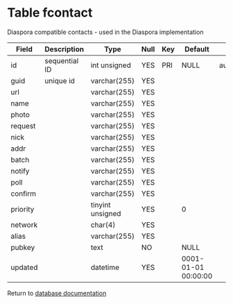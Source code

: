 Table fcontact
===========
Diaspora compatible contacts - used in the Diaspora implementation

| Field | Description | Type | Null | Key | Default | Extra |
| ----- | ----------- | ---- | ---- | --- | ------- | ----- |
| id | sequential ID | int unsigned | YES | PRI | NULL | auto_increment |    
| guid | unique id | varchar(255) | YES |  |  |  |    
| url |  | varchar(255) | YES |  |  |  |    
| name |  | varchar(255) | YES |  |  |  |    
| photo |  | varchar(255) | YES |  |  |  |    
| request |  | varchar(255) | YES |  |  |  |    
| nick |  | varchar(255) | YES |  |  |  |    
| addr |  | varchar(255) | YES |  |  |  |    
| batch |  | varchar(255) | YES |  |  |  |    
| notify |  | varchar(255) | YES |  |  |  |    
| poll |  | varchar(255) | YES |  |  |  |    
| confirm |  | varchar(255) | YES |  |  |  |    
| priority |  | tinyint unsigned | YES |  | 0 |  |    
| network |  | char(4) | YES |  |  |  |    
| alias |  | varchar(255) | YES |  |  |  |    
| pubkey |  | text | NO |  | NULL |  |    
| updated |  | datetime | YES |  | 0001-01-01 00:00:00 |  |    

Return to [database documentation](help/database)
